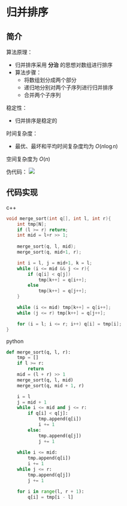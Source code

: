 # 归并排序
## 简介
算法原理：
- 归并排序采用 **分治** 的思想对数组进行排序
- 算法步骤：
  - 将数组划分成两个部分
  - 递归地分别对两个子序列进行归并排序
  - 合并两个子序列

稳定性：
- 归并排序是稳定的

时间复杂度：
- 最优、最坏和平均时间复杂度均为 $O(n\log n)$

空间复杂度为 $O(n)$

伪代码：
![](\images/6.png)

## 代码实现
c++
```cpp
void merge_sort(int q[], int l, int r){
    int tmp[N];
    if (l >= r) return;
    int mid = l+r >> 1;
    
    merge_sort(q, l, mid);
    merge_sort(q, mid+1, r);

    int i = l, j = mid+1, k = l;
    while (i <= mid && j <= r){
        if (q[i] < q[j]) 
            tmp[k++] = q[i++];
        else 
            tmp[k++] = q[j++];
    }

    while (i <= mid) tmp[k++] = q[i++];
    while (j <= r) tmp[k++] = q[j++];

    for (i = l; i <= r; i++) q[i] = tmp[i];
}
```

python
```python
def merge_sort(q, l, r):
    tmp = []
    if l >= r:
        return
    mid = (l + r) >> 1
    merge_sort(q, l, mid)
    merge_sort(q, mid + 1, r)

    i = l
    j = mid + 1
    while i <= mid and j <= r:
        if q[i] < q[j]:
            tmp.append(q[i])
            i += 1
        else:
            tmp.append(q[j])
            j += 1
    
    while i <= mid:
        tmp.append(q[i])
        i += 1
    while j <= r:
        tmp.append(q[j])
        j += 1

    for i in range(l, r + 1):
        q[i] = tmp[i - l]
```